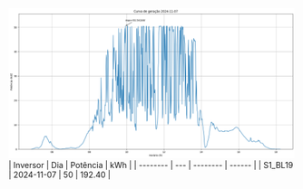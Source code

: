 ![My Image](07_11_2024-S1_BL19.png)
| Inversor | Dia | Potência | kWh    |
| -------- | --- | -------- | ------ |
| S1_BL19       | 2024-11-07  | 50       | 192.40 |